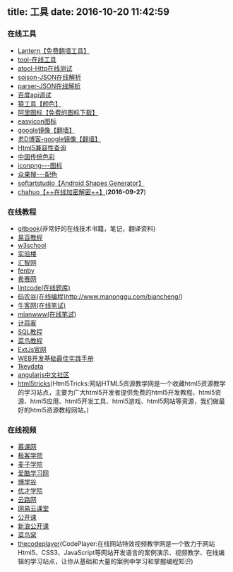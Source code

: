 title: 工具
date: 2016-10-20 11:42:59
---
### 在线工具


- [Lantern【免费翻墙工具】](https://github.com/getlantern/forum)
- [tool-在线工具](http://tool.lu/c/developer)
- [atool-Http在线测试](http://www.atool.org/httptest.php)
- [sojson-JSON在线解析](http://www.sojson.com/)
- [parser-JSON在线解析](http://json.parser.online.fr/)
- [百度api调试](http://apistore.baidu.com/astore/toolshttpproxy?apiId=usi-xQ&isAworks=1)
- [猿工具【颜色】](http://www.yuangongju.com/color)
- [阿里图标【免费的图标下载】](http://iconfont.cn/repositories)
- [easyicon图标](http://www.easyicon.net/)
- [google镜像【翻墙】](http://www.itechzero.com/google-mirror-sites-collect.html)
- [老D博客-google镜像【翻墙】](http://laod.cn/hosts)
- [Html5兼容性查询](http://caniuse.com/#search=date)
- [中国传统色彩](http://color.uisdc.com/)
- [iconpng---图标](http://www.iconpng.com/)
- [众果搜---配色](http://www.zhongguosou.com/computer_question_tools/color_standard_web.html)
- [softartstudio【Android Shapes Generator】](http://shapes.softartstudio.com/)
- [chahuo【++在线加密解密++】](http://encode.chahuo.com/)(**2016-09-27**)



### 在线教程

- [gitbook](https://www.gitbook.com/explore)(非常好的在线技术书籍，笔记，翻译资料)
- [易百教程](http://www.yiibai.com/)
- [w3school](http://www.w3school.com.cn/index.html)
- [实验楼](https://www.shiyanlou.com/)
- [汇智网](http://www.hubwiz.com/)
- [fenby](http://www.fenby.com/courses/)
- [希赛网](http://www.educity.cn/shipin/)
- [lintcode(在线题库)](http://www.lintcode.com/zh-cn/problem/)
- [码农谷(在线编程)](http://cn.jarfire.org/)http://www.manonggu.com/biancheng/)
- [牛客网(在线笔试)](http://www.nowcoder.com/481450)
- [mianwww(在线笔试)](http://www.mianwww.com/html/category/it-interview/android)
- [计蒜客](http://www.jisuanke.com/course#verified)
- [SQL教程](https://www.1keydata.com/cn/sql/)
- [菜鸟教程](http://www.runoob.com/)
- [ExtJs官网](http://extjs.org.cn/)
- [WEB开发基础最佳实践手册](http://wf.uisdc.com/cn/input/form-input/choose-the-best-input-type.html)
- [1keydata](https://www.1keydata.com/cn/sql/sql-and-or.php)
- [angularjs中文社区](http://www.angularjs.cn/)
- [html5tricks](http://www.html5tricks.com/)(Html5Tricks:网站HTML5资源教学网是一个收藏html5资源教学的学习站点，主要为广大html5开发者提供免费的html5开发教程、html5资源、html5应用、html5开发工具、html5游戏、html5网站等资源，我们做最好的html5资源教程网站。)


### 在线视频

- [慕课网](http://www.imooc.com/)
- [极客学院](http://www.jikexueyuan.com/course/android/1-3-0/)
- [麦子学院](http://www.maiziedu.com/course/list/?catagory=Android&career=all&sort_by=)
- [爱酷学习网](http://www.icoolxue.com/album/affix/view/android/1/8?orderBy=create_time)
- [博学谷](http://dvd.boxuegu.com/)
- [优才学院](http://www.ucai.cn/index)
- [云路网](http://www.yun.lu/student/course/list/6)
- [网易云课堂](http://study.163.com/find.htm#/courselist?ct=8)
- [公开课](http://gkk.cn/)
- [新浪公开课](http://open.sina.com.cn/discipline/id_13/)
- [菜鸟窝](http://www.cniao5.com/course/)
- [thecodeplayer](http://thecodeplayer.com/)(CodePlayer:在线网站特效视频教学网是一个致力于网站Html5、CSS3、JavaScript等网站开发语言的案例演示、视频教学、在线编辑的学习站点，让你从基础和大量的案例中学习和掌握编程知识)

